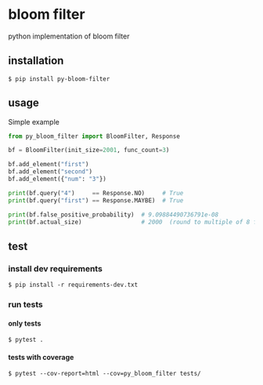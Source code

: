 # bloom filter
python implementation of bloom filter


## installation
```shell
$ pip install py-bloom-filter
```

## usage
Simple example

```python
from py_bloom_filter import BloomFilter, Response

bf = BloomFilter(init_size=2001, func_count=3)

bf.add_element("first")
bf.add_element("second")
bf.add_element({"num": "3"})

print(bf.query("4")     == Response.NO)     # True
print(bf.query("first") == Response.MAYBE)  # True

print(bf.false_positive_probability)  # 9.09884490736791e-08
print(bf.actual_size)                 # 2000  (round to multiple of 8 for storing the data on bits)
```

## test
### install dev requirements
```shell
$ pip install -r requirements-dev.txt
```

### run tests
#### only tests
```shell
$ pytest .
```

#### tests with coverage
```shell
$ pytest --cov-report=html --cov=py_bloom_filter tests/
```